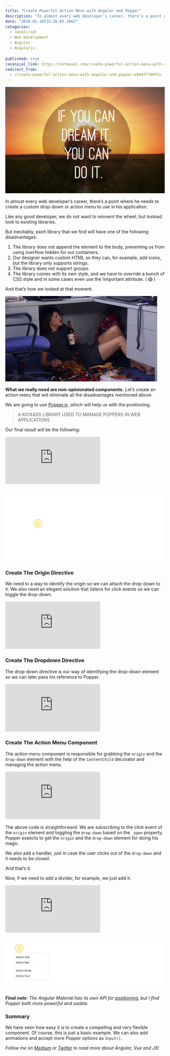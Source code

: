 ```yaml
---
title: "Create Powerful Action Menu with Angular and Popper"
description: "In almost every web developer’s career, there’s a point where he needs to create a custom drop-down or action menu to use in his application. Like any good developer, we do not want to reinvent the…"
date: "2018-01-10T15:36:05.386Z"
categories: 
  - JavaScript
  - Web Development
  - Angular
  - Angularjs

published: true
canonical_link: https://netbasal.com/create-powerful-action-menu-with-angular-and-popper-eb047f789f2c
redirect_from:
  - /create-powerful-action-menu-with-angular-and-popper-eb047f789f2c
---
```


![](./asset-1.jpeg)

In almost every web developer’s career, there’s a point where he needs to create a custom drop-down or action menu to use in his application.

Like any good developer, we do not want to reinvent the wheel, but instead look to existing libraries.

But inevitably, each library that we find will have one of the following disadvantages:

1.  The library does not append the element to the body, preventing us from using overflow hidden for our containers.
2.  Our designer wants custom HTML so they can, for example, add icons, but the library only supports strings.
3.  The library does not support groups.
4.  The library comes with its own style, and we have to override a bunch of CSS style and in some cases even use the !important attribute. ( 😱 )

And that’s how we looked at that moment.

![](./asset-2.gif)

**What we really need are non-opinionated components.** Let’s create an action menu that will eliminate all the disadvantages mentioned above.

We are going to use [Popper.js](https://popper.js.org/) ,which will help us with the positioning.

> A KICKASS LIBRARY USED TO MANAGE POPPERS IN WEB APPLICATIONS

Our final result will be the following:

<Embed src="https://gist.github.com/NetanelBasal/0abc9bafaf73e4f52ef54a45267ce05f.js" aspectRatio={0.357} caption="nav.component.html" />

![](./asset-3.gif)

### Create The Origin Directive

We need to a way to identify the origin so we can attach the drop-down to it. We also need an elegant solution that listens for click events so we can toggle the drop-down.

<Embed src="https://gist.github.com/NetanelBasal/05447cb227be56bb832e0ea83dd3765d.js" aspectRatio={0.357} caption="action-menu-origin.directive.ts" />

### Create The Dropdown Directive

The drop-down directive is our way of identifying the drop-down element so we can later pass his reference to Popper.

<Embed src="https://gist.github.com/NetanelBasal/91b282458faea675c5d4269727d472dd.js" aspectRatio={0.357} caption="action-menu-dropdown.directive.ts" />

### Create The Action Menu Component

The action menu component is responsible for grabbing the `origin` and the `drop-down` element with the help of the `ContentChild` decorator and managing the action menu.

<Embed src="https://gist.github.com/NetanelBasal/e583a65ba0c3a8b03aea635a3a6ac2f8.js" aspectRatio={0.357} caption="" />

The above code is straightforward. We are subscribing to the click event of the `origin` element and toggling the `drop-down` based on the `_open` property. Popper expects to get the `origin` and the `drop-down` element for doing his magic.

We also add a handler, just in case the user clicks out of the `drop-down` and it needs to be closed.

And that’s it.

Now, if we need to add a divider, for example, we just add it.

<Embed src="https://gist.github.com/NetanelBasal/543c90c2d4cf1e30820076471d11a4e0.js" aspectRatio={0.357} caption="" />

![](./asset-4.png)

**_Final note_**_: The Angular Material has its own API for_ [_positioning_](https://material.angular.io/cdk/overlay/overview)_, but I find Popper both more powerful and usable._

### Summary

We have seen how easy it is to create a compelling and very flexible component. Of course, this is just a basic example. We can also add animations and accept more Popper options as `Input()`.

_Follow me on_ [_Medium_](https://medium.com/@NetanelBasal/) _or_ [_Twitter_](https://twitter.com/NetanelBasal) _to read more about Angular, Vue and JS!_
